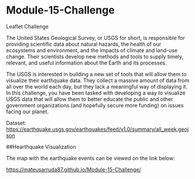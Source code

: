 # Module-15-Challenge
Leaflet Challenge

The United States Geological Survey, or USGS for short, is responsible for providing scientific data about natural hazards, the health of our ecosystems and environment, and the impacts of climate and land-use change. Their scientists develop new methods and tools to supply timely, relevant, and useful information about the Earth and its processes.

The USGS is interested in building a new set of tools that will allow them to visualize their earthquake data. They collect a massive amount of data from all over the world each day, but they lack a meaningful way of displaying it. In this challenge, you have been tasked with developing a way to visualize USGS data that will allow them to better educate the public and other government organizations (and hopefully secure more funding) on issues facing our planet.

Dataset: https://earthquake.usgs.gov/earthquakes/feed/v1.0/summary/all_week.geojson

##Hearthquake Visualization

The map with the earthquake events can be viewed on the link below:

https://mateusarruda87.github.io/Module-15-Challenge/
